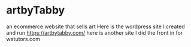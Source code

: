 # artbyTabby
an ecommerce website that sells art
Here is the wordpress site I created and run
https://artbytabby.com/
here is another site I did the front in for 
watutors.com
